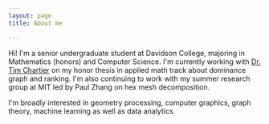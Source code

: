 ```yaml
---
layout: page
title: About me

---
```


Hi! I'm a senior undergraduate student at Davidson College, majoring in Mathematics (honors) and Computer Science. I'm currently working with [Dr. Tim Chartier](https://www.davidson.edu/people/tim-chartier) on my honor thesis in applied math track about dominance graph and ranking. I'm also continuing to work with my summer research group at MIT led by Paul Zhang on hex mesh decomposition. 

I'm broadly interested in geometry processing, computer graphics, graph theory, machine learning as well as data analytics.


